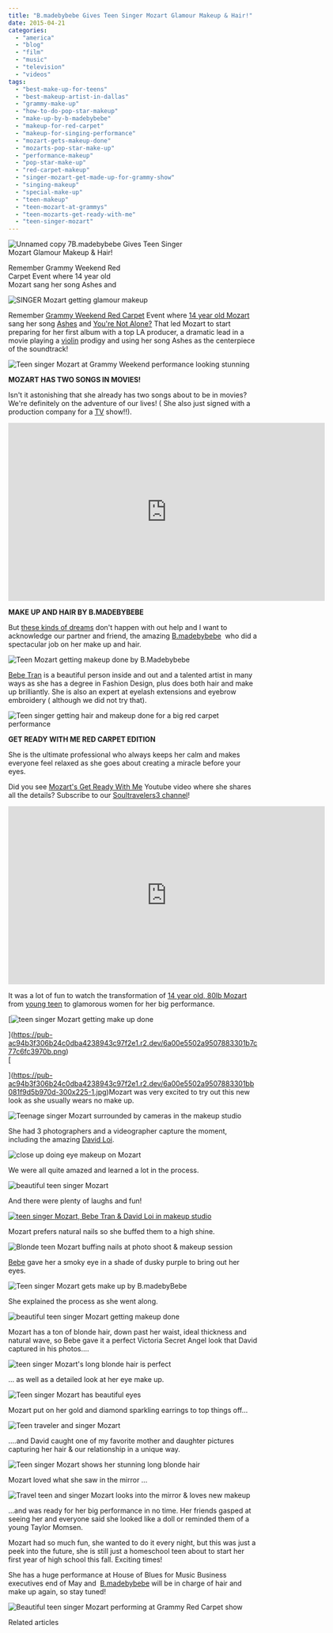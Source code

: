 ```yaml
---
title: "B.madebybebe Gives Teen Singer Mozart Glamour Makeup & Hair!"
date: 2015-04-21
categories: 
  - "america"
  - "blog"
  - "film"
  - "music"
  - "television"
  - "videos"
tags: 
  - "best-make-up-for-teens"
  - "best-makeup-artist-in-dallas"
  - "grammy-make-up"
  - "how-to-do-pop-star-makeup"
  - "make-up-by-b-madebybebe"
  - "makeup-for-red-carpet"
  - "makeup-for-singing-performance"
  - "mozart-gets-makeup-done"
  - "mozarts-pop-star-make-up"
  - "performance-makeup"
  - "pop-star-make-up"
  - "red-carpet-makeup"
  - "singer-mozart-get-made-up-for-grammy-show"
  - "singing-makeup"
  - "special-make-up"
  - "teen-makeup"
  - "teen-mozart-at-grammys"
  - "teen-mozarts-get-ready-with-me"
  - "teen-singer-mozart"
---
```


  
![Unnamed copy 7](https://pub-ac94b3f306b24c0dba4238943c97f2e1.r2.dev/6a00e5502a9507883301bb081f9d5b970d.jpg)B.madebybebe Gives Teen Singer  
Mozart Glamour Makeup & Hair!  
  
Remember Grammy Weekend Red  
Carpet Event where 14 year old  
Mozart sang her song Ashes and 

<!--more-->

  
![SINGER Mozart getting glamour makeup](https://pub-ac94b3f306b24c0dba4238943c97f2e1.r2.dev/6a00e5502a9507883301b8d105f94d970c.png)

  
  
Remember [Grammy Weekend Red Carpet](https://pub-ac94b3f306b24c0dba4238943c97f2e1.r2.dev/2015/02/teen-mozart-singing-red-carpet-grammys.html "teen mozart singing at Grammy Red Carpet show") Event where [14 year old Mozart](https://pub-ac94b3f306b24c0dba4238943c97f2e1.r2.dev/2013/12/trilingual-mozart-travel-kid-expert-speaks-at-gec-about-world-education.html "trilingual teen Mozart singer and travel expert") sang her song [Ashes](https://www.youtube.com/watch?v=c3_kNH3RU3Y "\"Ashes\" awesome song by teen Mozart in a movie") and [You're Not Alone?](https://pub-ac94b3f306b24c0dba4238943c97f2e1.r2.dev/2015/01/buy-mozarts-song-youre-not-alone-on-itunes-googleplay-or-amazon-.html "\"You're Not Alone\" song by Mozart") That led Mozart to start preparing for her first album with a top LA producer, a dramatic lead in a movie playing a [violin](https://pub-ac94b3f306b24c0dba4238943c97f2e1.r2.dev/2014/02/mozart-plays-mozart-and-more-violin-and-piano-performance.html "Travel teen Mozart plays violin and piano in Asia") prodigy and using her song Ashes as the centerpiece of the soundtrack!   
  
![Teen singer Mozart at Grammy Weekend performance  looking stunning](https://pub-ac94b3f306b24c0dba4238943c97f2e1.r2.dev/6a00e5502a9507883301b8d105f99c970c.png)  
  
**MOZART HAS TWO SONGS IN MOVIES!**  
  
Isn't it astonishing that she already has two songs about to be in movies? We're definitely on the adventure of our lives! ( She also just signed with a production company for a [TV](https://pub-ac94b3f306b24c0dba4238943c97f2e1.r2.dev/2013/06/how-to-get-on-tv.html "how to get on TV") show!!).   
  
  

<iframe allowfullscreen src="https://www.youtube.com/embed/c3_kNH3RU3Y" frameborder="0" height="360" width="640"></iframe>

  
  
**MAKE UP AND HAIR BY B.MADEBYBEBE**  
  
But [these kinds of dreams](https://pub-ac94b3f306b24c0dba4238943c97f2e1.r2.dev/2014/10/mozart-sings-at-the-house-of-blues.html "travel teen Mozart sings at house of Blues") don't happen with out help and I want to acknowledge our partner and friend, the amazing [B.madebybebe](https://plus.google.com/109388575824620820834/about?gl=us&hl=en "Bmadebybeebee")  who did a spectacular job on her make up and hair.   
  
![Teen Mozart getting makeup done by B.Madebybebe](https://pub-ac94b3f306b24c0dba4238943c97f2e1.r2.dev/6a00e5502a9507883301b8d105fa62970c.png)  
  
[Bebe Tran](https://www.styleseat.com/bebetran "Bebe Tran at bmadebybebe") is a beautiful person inside and out and a talented artist in many ways as she has a degree in Fashion Design, plus does both hair and make up brilliantly. She is also an expert at eyelash extensions and eyebrow embroidery ( although we did not try that).   
  
![Teen singer getting hair and makeup done for a big red carpet performance](https://pub-ac94b3f306b24c0dba4238943c97f2e1.r2.dev/6a00e5502a9507883301b8d1069d95970c.png)  
  
  
**GET READY WITH ME RED CARPET EDITION**  
  
She is the ultimate professional who always keeps her calm and makes everyone feel relaxed as she goes about creating a miracle before your eyes.   
  
Did you see [Mozart's Get Ready With Me](https://www.youtube.com/watch?v=9R4rzZTug9k "Get Ready with me Red Carpet with Mozart") Youtube video where she shares all the details? Subscribe to our [Soultravelers3 channel](https://www.youtube.com/user/soultravelers3 "soultravelers3 on youtube")!  
  

<iframe allowfullscreen src="https://www.youtube.com/embed/9R4rzZTug9k" frameborder="0" height="360" width="640"></iframe>

  
  
It was a lot of fun to watch the transformation of [14 year old, 80lb Mozart](https://pub-ac94b3f306b24c0dba4238943c97f2e1.r2.dev/2015/01/-q-a-mozarts-take-on-travel-music-homeschool.html "teen singer Mozart's Answers questions about travel, music and homeschool") from [young teen](https://pub-ac94b3f306b24c0dba4238943c97f2e1.r2.dev/2014/09/mozart-is-youngest-reporter-at-new-york-fashion-week.html "singer mozart at Fashion Week in New York City") to glamorous women for her big performance.   
  
[![teen singer Mozart getting make up done](https://pub-ac94b3f306b24c0dba4238943c97f2e1.r2.dev/6a00e5502a9507883301b7c77c6fc3970b.png "teen singer Mozart getting make up done")  
  
](https://pub-ac94b3f306b24c0dba4238943c97f2e1.r2.dev/6a00e5502a9507883301b7c77c6fc3970b.png)  
[  
  
  
  
](https://pub-ac94b3f306b24c0dba4238943c97f2e1.r2.dev/6a00e5502a9507883301bb081f9d5b970d-300x225-1.jpg)Mozart was very excited to try out this new look as she usually wears no make up.  
  
![Teenage singer Mozart surrounded by cameras in the makeup studio](https://pub-ac94b3f306b24c0dba4238943c97f2e1.r2.dev/6a00e5502a9507883301b8d106f4a1970c.png)  
  
  
She had 3 photographers and a videographer capture the moment, including the amazing [David Loi](http://www.davidloi.net/ "David Loi Photography").   
  
  
![close up doing eye makeup on Mozart](https://pub-ac94b3f306b24c0dba4238943c97f2e1.r2.dev/6a00e5502a9507883301bb0820cb77970d.png)  
  
  
We were all quite amazed and learned a lot in the process.   
  
![beautiful teen singer Mozart ](https://pub-ac94b3f306b24c0dba4238943c97f2e1.r2.dev/6a00e5502a9507883301b8d106f3b3970c.png)  
  
And there were plenty of laughs and fun!  
  
[![teen singer Mozart, Bebe Tran & David Loi in makeup studio](https://pub-ac94b3f306b24c0dba4238943c97f2e1.r2.dev/6a00e5502a9507883301bb082172a9970d.jpg "teen singer Mozart, Bebe Tran & David Loi in makeup studio")](https://pub-ac94b3f306b24c0dba4238943c97f2e1.r2.dev/6a00e5502a9507883301bb082172a9970d-150x150-1.png)  
  
Mozart prefers natural nails so she buffed them to a high shine.  
  
![Blonde teen Mozart buffing nails at photo shoot & makeup session](https://pub-ac94b3f306b24c0dba4238943c97f2e1.r2.dev/6a00e5502a9507883301b8d1069ec7970c.png)  
  
[Bebe](https://instagram.com/bmadebybebe/ "bmadebybebe") gave her a smoky eye in a shade of dusky purple to bring out her eyes.  
  
![Teen singer Mozart gets make up by B.madebyBebe](https://pub-ac94b3f306b24c0dba4238943c97f2e1.r2.dev/6a00e5502a9507883301b8d106f3e1970c.png)  
  
She explained the process as she went along.   
  
![beautiful teen singer Mozart getting makeup done](https://pub-ac94b3f306b24c0dba4238943c97f2e1.r2.dev/6a00e5502a9507883301b8d1069ef8970c.png)  
  
Mozart has a ton of blonde hair, down past her waist, ideal thickness and natural wave, so Bebe gave it a perfect Victoria Secret Angel look that David captured in his photos....  
  
  
![teen singer Mozart's long blonde hair is perfect](https://pub-ac94b3f306b24c0dba4238943c97f2e1.r2.dev/6a00e5502a9507883301b8d106f3f9970c.png)  
  
... as well as a detailed look at her eye make up.   
  
![Teen singer Mozart has beautiful eyes](https://pub-ac94b3f306b24c0dba4238943c97f2e1.r2.dev/6a00e5502a9507883301b7c77d7045970b.png)  
  
Mozart put on her gold and diamond sparkling earrings to top things off...  
  
![Teen traveler and singer Mozart](https://pub-ac94b3f306b24c0dba4238943c97f2e1.r2.dev/6a00e5502a9507883301b8d106f41b970c.png)  
  
....and David caught one of my favorite mother and daughter pictures capturing her hair & our relationship in a unique way.  
  
![Teen singer Mozart shows her stunning long blonde hair ](https://pub-ac94b3f306b24c0dba4238943c97f2e1.r2.dev/6a00e5502a9507883301b8d106be82970c.png)  
  
  
Mozart loved what she saw in the mirror ...  
  
![Travel teen and singer Mozart looks into the mirror & loves new makeup](https://pub-ac94b3f306b24c0dba4238943c97f2e1.r2.dev/6a00e5502a9507883301b8d106be33970c.png)  
  
...and was ready for her big performance in no time. Her friends gasped at seeing her and everyone said she looked like a doll or reminded them of a young Taylor Momsen.   
  
Mozart had so much fun, she wanted to do it every night, but this was just a peek into the future, she is still just a homeschool teen about to start her first year of high school this fall. Exciting times!  
  
She has a huge performance at House of Blues for Music Business executives end of May and  [B.madebybebe](https://www.facebook.com/B.madebyBebe "B.madebyBebe on facebook") will be in charge of hair and make up again, so stay tuned!  
  

![Beautiful teen singer Mozart performing at Grammy Red Carpet show](https://pub-ac94b3f306b24c0dba4238943c97f2e1.r2.dev/6a00e5502a9507883301bb08213d79970d.png)

Related articles

